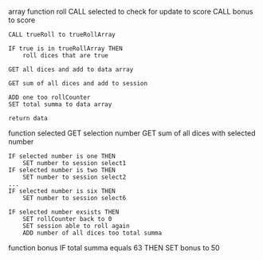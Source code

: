 array function roll
    CALL selected to check for update to score
    CALL bonus to score

    CALL trueRoll to trueRollArray

    IF true is in trueRollArray THEN
        roll dices that are true
    
    GET all dices and add to data array

    GET sum of all dices and add to session 

    ADD one too rollCounter
    SET total summa to data array

    return data

function selected
    GET selection number
    GET sum of all dices with selected number

    IF selected number is one THEN
        SET number to session select1
    IF selected number is two THEN
        SET number to session select2
    ...
    IF selected number is six THEN
        SET number to session select6

    IF selected number exsists THEN
        SET rollCounter back to 0
        SET session able to roll again
        ADD number of all dices too total summa

function bonus
    IF total summa equals 63 THEN
        SET bonus to 50